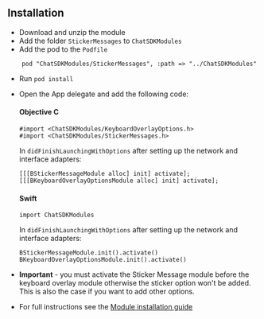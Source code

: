 ## Installation

+ Download and unzip the module
+ Add the folder `StickerMessages` to `ChatSDKModules`
+ Add the pod to the `Podfile`
```
    pod "ChatSDKModules/StickerMessages", :path => "../ChatSDKModules"
```
+ Run ```pod install```
+ Open the App delegate and add the following code:

  #### Objective C
  
  ```
  #import <ChatSDKModules/KeyboardOverlayOptions.h>
  #import <ChatSDKModules/StickerMessages.h>
  ```
   
  In `didFinishLaunchingWithOptions` after setting up the network and interface adapters:
  
  ```
  [[[BStickerMessageModule alloc] init] activate];
  [[[BKeyboardOverlayOptionsModule alloc] init] activate];
  ```
  
  #### Swift
  
  ```
  import ChatSDKModules
  ```
  
  In `didFinishLaunchingWithOptions` after setting up the network and interface adapters:
  
  ```
  BStickerMessageModule.init().activate()
  BKeyboardOverlayOptionsModule.init().activate()
  ```

+ **Important** - you must activate the Sticker Message module before the keyboard overlay module otherwise the sticker option won't be added. This is also the case if you want to add other options. 

+ For full instructions see the [Module installation guide](http://chatsdk.co/docs/ios-installing-modules/)
